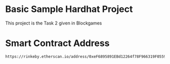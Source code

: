 # Basic Sample Hardhat Project

This project is the Task 2 given in Blockgames

# Smart Contract Address
```
https://rinkeby.etherscan.io/address/0xeF6895891EBd12264f78F966319F0559bF6dd735#code
```
